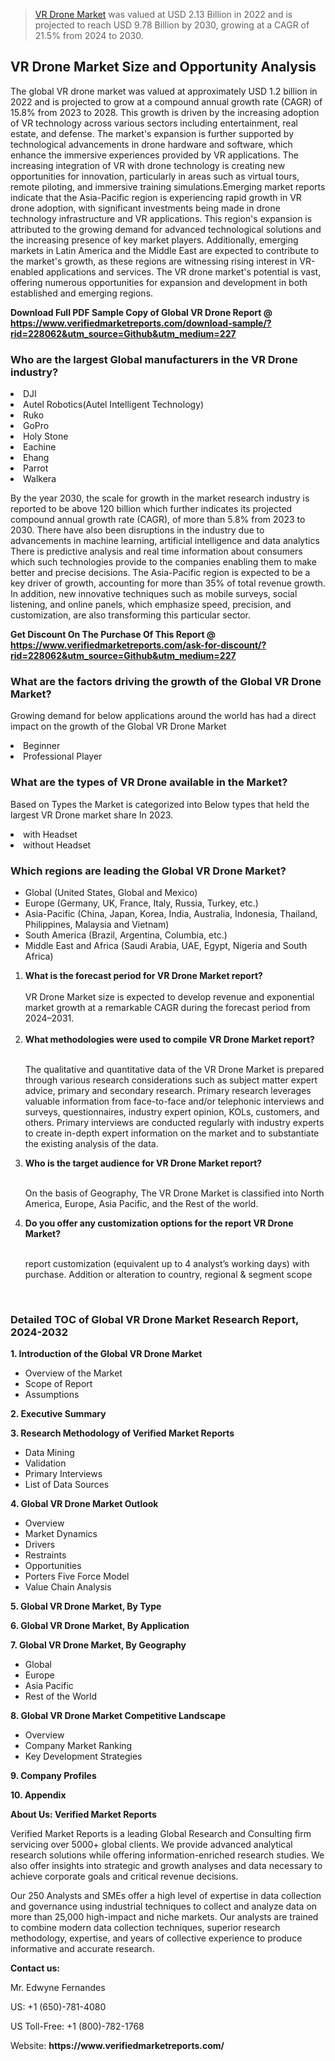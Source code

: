 <blockquote><p><p><a href="https://www.verifiedmarketreports.com/download-sample/?rid=228062&utm_source=Github&utm_medium=227" target="_blank">VR Drone Market</a> was valued at USD 2.13 Billion in 2022 and is projected to reach USD 9.78 Billion by 2030, growing at a CAGR of 21.5% from 2024 to 2030.</p></blockquote><p><h2>VR Drone Market Size and Opportunity Analysis</h2>The global VR drone market was valued at approximately USD 1.2 billion in 2022 and is projected to grow at a compound annual growth rate (CAGR) of 15.8% from 2023 to 2028. This growth is driven by the increasing adoption of VR technology across various sectors including entertainment, real estate, and defense. The market's expansion is further supported by technological advancements in drone hardware and software, which enhance the immersive experiences provided by VR applications. The increasing integration of VR with drone technology is creating new opportunities for innovation, particularly in areas such as virtual tours, remote piloting, and immersive training simulations.Emerging market reports indicate that the Asia-Pacific region is experiencing rapid growth in VR drone adoption, with significant investments being made in drone technology infrastructure and VR applications. This region's expansion is attributed to the growing demand for advanced technological solutions and the increasing presence of key market players. Additionally, emerging markets in Latin America and the Middle East are expected to contribute to the market's growth, as these regions are witnessing rising interest in VR-enabled applications and services. The VR drone market's potential is vast, offering numerous opportunities for expansion and development in both established and emerging regions.</p><p class=""><strong>Download Full PDF Sample Copy of Global VR Drone Report @ <a href="https://www.verifiedmarketreports.com/download-sample/?rid=228062&amp;utm_source=Github&amp;utm_medium=227" target="_blank">https://www.verifiedmarketreports.com/download-sample/?rid=228062&amp;utm_source=Github&amp;utm_medium=227</a></strong></p><h3 id="" class="">Who are the largest Global manufacturers in the VR Drone industry?</h3><p><li>DJI</li><li> Autel Robotics(Autel Intelligent Technology)</li><li> Ruko</li><li> GoPro</li><li> Holy Stone</li><li> Eachine</li><li> Ehang</li><li> Parrot</li><li> Walkera</li></p><div class=""><div class="" dir="" data-message-author-role="" data-message-id="" data-message-model-slug=""><div class=""><div class=""><div class=""><div class="" dir="" data-message-author-role="" data-message-id="" data-message-model-slug=""><div class=""><div class=""><p>By the year 2030, the scale for growth in the market research industry is reported to be above 120 billion which further indicates its projected compound annual growth rate (CAGR), of more than 5.8% from 2023 to 2030. There have also been disruptions in the industry due to advancements in machine learning, artificial intelligence and data analytics There is predictive analysis and real time information about consumers which such technologies provide to the companies enabling them to make better and precise decisions. The Asia-Pacific region is expected to be a key driver of growth, accounting for more than 35% of total revenue growth. In addition, new innovative techniques such as mobile surveys, social listening, and online panels, which emphasize speed, precision, and customization, are also transforming this particular sector.</p><p><strong>Get Discount On The Purchase Of This Report @&nbsp; <a href="https://www.verifiedmarketreports.com/ask-for-discount/?rid=228062&amp;utm_source=Github&amp;utm_medium=227" target="_blank">https://www.verifiedmarketreports.com/ask-for-discount/?rid=228062&amp;utm_source=Github&amp;utm_medium=227</a></strong></p></div></div></div></div></div></div></div></div><h3 id="" class="">What are the factors driving the growth of the Global VR Drone Market?</h3><p id="" class="">Growing demand for below applications around the world has had a direct impact on the growth of the Global VR Drone Market</p><p id="" class=""><li>Beginner</li><li> Professional Player</li></p><h3 id="" class="">What are the types of VR Drone available in the Market?</h3><p id="" class="">Based on Types the Market is categorized into Below types that held the largest VR Drone market share In 2023.</p><p id="" class=""><li>with Headset</li><li> without Headset</li></p><h3 id="" class="">Which regions are leading the Global VR Drone Market?</h3><ul><li>Global (United States, Global and Mexico)</li><li>Europe (Germany, UK, France, Italy, Russia, Turkey, etc.)</li><li>Asia-Pacific (China, Japan, Korea, India, Australia, Indonesia, Thailand, Philippines, Malaysia and Vietnam)</li><li>South America (Brazil, Argentina, Columbia, etc.)</li><li>Middle East and Africa (Saudi Arabia, UAE, Egypt, Nigeria and South Africa)</li></ul><p><ol><li><strong>What is the forecast period for VR Drone Market report?<br /></strong><br /><span data-sheets-root="1" data-sheets-value="{&quot;1&quot;:2,&quot;2&quot;:&quot;XXXX size is expected to develop revenue and exponential market growth at a remarkable CAGR during the forecast period from 2024&ndash;2030.&quot;}" data-sheets-userformat="{&quot;2&quot;:12674,&quot;4&quot;:{&quot;1&quot;:2,&quot;2&quot;:16776960},&quot;10&quot;:2,&quot;11&quot;:0,&quot;15&quot;:&quot;Arial&quot;,&quot;16&quot;:12}">VR Drone Market size is expected to develop revenue and exponential market growth at a remarkable CAGR during the forecast period from 2024&ndash;2031.</span><br /><br /></li><li><strong>What methodologies were used to compile VR Drone Market report?<br /><br /></strong><p>The qualitative and quantitative data of the&nbsp;VR Drone Market is prepared through various research considerations such as subject matter expert advice, primary and secondary research. Primary research leverages valuable information from face-to-face and/or telephonic interviews and surveys, questionnaires, industry expert opinion, KOLs, customers, and others. Primary interviews are conducted regularly with industry experts to create in-depth expert information on the market and to substantiate the existing analysis of the data.&nbsp;</p></li><li><strong>Who is the target audience for VR Drone Market report?<br /><br /></strong><p>On the basis of Geography, The&nbsp;VR Drone Market is classified into North America, Europe, Asia Pacific, and the Rest of the world.</p></li><li><strong>Do you offer any customization options for the report VR Drone Market?<br /><br /></strong><p>report customization (equivalent up to 4 analyst&rsquo;s working days) with purchase. Addition or alteration to country, regional &amp; segment scope</p><p>&nbsp;</p></li></ol></p><h3 id="" class="">Detailed TOC of Global VR Drone Market Research Report, 2024-2032</h3><p id="" class=""><strong>1. Introduction of the Global VR Drone Market</strong></p><ul><li>Overview of the Market</li><li>Scope of Report</li><li>Assumptions</li></ul><p id="" class=""><strong>2. Executive Summary</strong></p><p id="" class=""><strong>3. Research Methodology of&nbsp;Verified Market Reports</strong></p><ul><li>Data Mining</li><li>Validation</li><li>Primary Interviews</li><li>List of Data Sources</li></ul><p id="" class=""><strong>4. Global VR Drone Market Outlook</strong></p><ul><li>Overview</li><li>Market Dynamics</li><li>Drivers</li><li>Restraints</li><li>Opportunities</li><li>Porters Five Force Model</li><li>Value Chain Analysis</li></ul><p id="" class=""><strong>5. Global VR Drone Market, By&nbsp;Type</strong></p><p id="" class=""><strong>6. Global VR Drone Market, By Application</strong></p><p id="" class=""><strong>7. Global VR Drone Market, By Geography</strong></p><ul><li>Global</li><li>Europe</li><li>Asia Pacific</li><li>Rest of the World</li></ul><p id="" class=""><strong>8. Global VR Drone Market Competitive Landscape</strong></p><ul><li>Overview</li><li>Company Market Ranking</li><li>Key Development Strategies</li></ul><p id="" class=""><strong>9. Company Profiles</strong></p><p id="" class=""><strong>10. Appendix</strong></p><p id="" class=""><strong>About Us: Verified Market Reports</strong></p><p id="" class="">Verified Market Reports is a leading Global Research and Consulting firm servicing over 5000+ global clients. We provide advanced analytical research solutions while offering information-enriched research studies. We also offer insights into strategic and growth analyses and data necessary to achieve corporate goals and critical revenue decisions.</p><p id="" class="">Our 250 Analysts and SMEs offer a high level of expertise in data collection and governance using industrial techniques to collect and analyze data on more than 25,000 high-impact and niche markets. Our analysts are trained to combine modern data collection techniques, superior research methodology, expertise, and years of collective experience to produce informative and accurate research.</p><p id="" class=""><strong>Contact us:</strong></p><p id="" class="">Mr. Edwyne Fernandes</p><p id="" class="">US: +1 (650)-781-4080</p><p id="" class="">US Toll-Free: +1 (800)-782-1768</p><p id="" class="">Website: <a target="" data-test-app-aware-link=""><strong>https://www.verifiedmarketreports.com/</strong></a></p>

